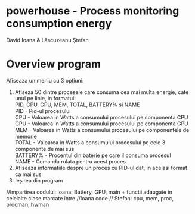 # powerhouse - Process monitoring consumption energy
David Ioana & Lăscuzeanu Ștefan 
# Overview program
Afiseaza un meniu cu 3 optiuni:
1. Afiseza 50 dintre procesele care consuma cea mai multa energie, cate unul pe linie, in formatul:<br>
	PID, CPU, GPU, MEM, TOTAL, BATTERY% si NAME<br>
	PID - Pid-ul procesului<br>
	CPU - Valoarea in Watts a consumului procesului pe componenta CPU<br>
	GPU - Valoarea in Watts a consumului procesului pe componenta GPU<br>
	MEM - Valoarea in Watts a consumului procesului pe componentele de memorie<br>
	TOTAL - Valoarea in Watts a consumului procesului pe cele 3 componente de mai sus<br>
	BATTERY% - Procentul din baterie pe care il consuma procesul<br>
	NAME - Comanda rulata pentru acest proces<br>
2. Afiseaza informatiile despre un proces cu PID-ul dat, in acelasi format ca mai sus
3. Ieșirea din program


//Impartirea codului:
Ioana: Battery, GPU, main + functii adaugate in celelalte clase marcate intre //Ioana code //
Stefan: cpu, mem, proc, procman, hwman
